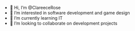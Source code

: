 - 👋 Hi, I’m @ClareeceRose
- 👀 I’m interested in software development and game design
- 🌱 I’m currently learning IT
- 💞️ I’m looking to collaborate on development projects

<!---
ClareeceRose/ClareeceRose is a ✨ special ✨ repository because its `README.md` (this file) appears on your GitHub profile.
You can click the Preview link to take a look at your changes.
--->
